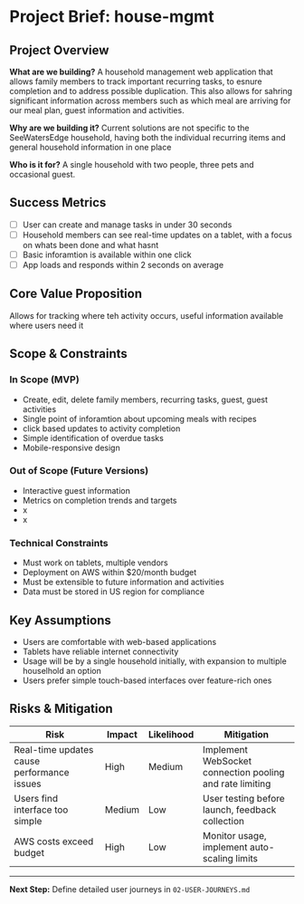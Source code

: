 # Project Brief: house-mgmt

## Project Overview
**What are we building?**
A household management web application that allows family members to track important recurring tasks, to esnure completion and to address possible duplication.  This also allows for sahring significant information across members such as which meal are arriving for our meal plan, guest information and activities.

**Why are we building it?**
Current solutions are not specific to the SeeWatersEdge household, having both the individual recurring items and general household information in one place

**Who is it for?**
A single household with two people, three pets and occasional guest.

## Success Metrics
- [ ] User can create and manage tasks in under 30 seconds
- [ ] Household members can see real-time updates on a tablet, with a focus on whats been done and what hasnt
- [ ] Basic inforamtion is available within one click
- [ ] App loads and responds within 2 seconds on average

## Core Value Proposition 
Allows for tracking where teh activity occurs, useful information available where users need it

## Scope & Constraints

### In Scope (MVP)
- Create, edit, delete family members, recurring tasks, guest, guest activities
- Single point of inforamtion about upcoming meals with recipes
- click based updates to activity completion
- Simple identification of overdue tasks
- Mobile-responsive design

### Out of Scope (Future Versions)
- Interactive guest information
- Metrics on completion trends and targets
- x
- x

### Technical Constraints
- Must work on tablets, multiple vendors
- Deployment on AWS within $20/month budget
- Must be extensible to future information and activities
- Data must be stored in US region for compliance

## Key Assumptions
- Users are comfortable with web-based applications
- Tablets have reliable internet connectivity
- Usage will be by a single household initially, with expansion to multiple houselhold an option
- Users prefer simple touch-based interfaces over feature-rich ones

## Risks & Mitigation
| Risk | Impact | Likelihood | Mitigation |
|------|---------|------------|------------|
| Real-time updates cause performance issues | High | Medium | Implement WebSocket connection pooling and rate limiting |
| Users find interface too simple | Medium | Low | User testing before launch, feedback collection |
| AWS costs exceed budget | High | Low | Monitor usage, implement auto-scaling limits |

---

**Next Step:** Define detailed user journeys in `02-USER-JOURNEYS.md`